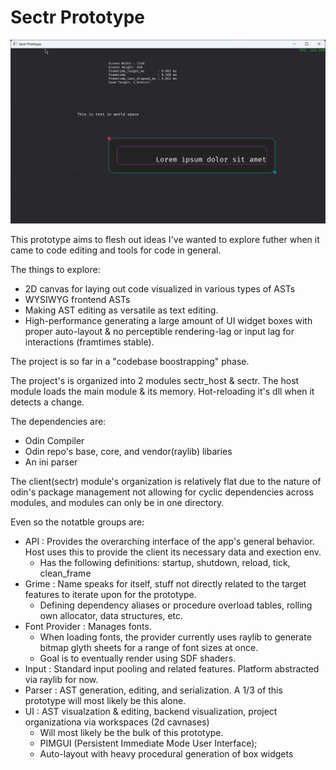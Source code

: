 # Sectr Prototype

![img](docs/assets/sectr_host_2024-03-09_04-30-27.png)

This prototype aims to flesh out ideas I've wanted to explore futher when it came to code editing and tools for code in general.

The things to explore:

* 2D canvas for laying out code visualized in various types of ASTs
* WYSIWYG frontend ASTs
* Making AST editing as versatile as text editing.
* High-performance generating a large amount of UI widget boxes with proper auto-layout & no perceptible rendering-lag or input lag for interactions (framtimes stable).

The project is so far in a "codebase boostrapping" phase.

The project's is organized into 2 modules sectr_host & sectr.
The host module loads the main module & its memory. Hot-reloading it's dll when it detects a change.

The dependencies are:

* Odin Compiler
* Odin repo's base, core, and vendor(raylib) libaries
* An ini parser

The client(sectr) module's organization is relatively flat due to the nature of odin's package management not allowing for cyclic dependencies across modules, and modules can only be in one directory.

Even so the notatble groups are:

* API : Provides the overarching interface of the app's general behavior. Host uses this to provide the client its necessary data and exection env.
  * Has the following definitions: startup, shutdown, reload, tick, clean_frame
* Grime : Name speaks for itself, stuff not directly related to the target features to iterate upon for the prototype.
  * Defining dependency aliases or procedure overload tables, rolling own allocator, data structures, etc.
* Font Provider : Manages fonts.
  * When loading fonts, the provider currently uses raylib to generate bitmap glyth sheets for a range of font sizes at once.
  * Goal is to eventually render using SDF shaders.
* Input : Standard input pooling and related features. Platform abstracted via raylib for now.
* Parser : AST generation, editing, and serialization. A 1/3 of this prototype will most likely be this alone.
* UI : AST visualzation & editing, backend visualization, project organizationa via workspaces (2d cavnases)
  * Will most likely be the bulk of this prototype.
  * PIMGUI (Persistent Immediate Mode User Interface);
  * Auto-layout with heavy procedural generation of box widgets
